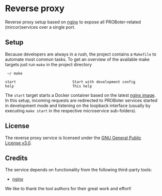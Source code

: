 # Reverse proxy

Reverse proxy setup based on [nginx](https://nginx.org/) to expose all PROBoter-related
(mircor)services over a single port.

## Setup

Because developers are always in a rush, the project contains a `Makefile` to
automate most common tasks. To get an overview of the available make targets
just run `make` in the project directory

```
 ~/ make

start                          Start with development config
help                           This help
```

The `start` target starts a Docker container based on the latest [nginx image](https://hub.docker.com/_/nginx).
In this setup, incoming requests are redirected to PROBoter services started in development mode and
listening on the loopback interface (usually by executing `make start` in the respective
microservice sub-folders).

## License

The reverse proxy service is licensed under the 
[GNU General Public License v3.0](https://www.gnu.org/licenses/gpl-3.0.txt).

## Credits

The service depends on functionality from the following third-party tools:

- [nginx](https://nginx.org/) 

We like to thank the tool authors for their great work and effort!

